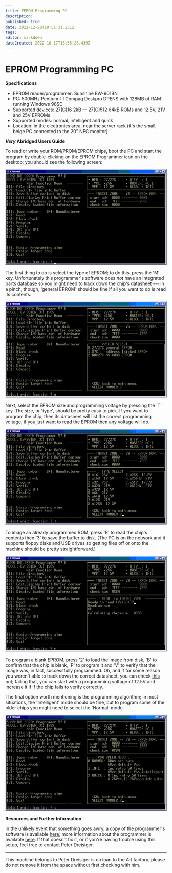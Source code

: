 ```yaml
---
title: EPROM Programming PC
description: 
published: true
date: 2022-12-28T10:51:31.251Z
tags: 
editor: markdown
dateCreated: 2022-10-17T16:55:26.439Z
---
```


# EPROM Programming PC

**Specifications**

-   EPROM reader/programmer: Sunshine EW-901BN
-   PC: 500MHz Pentium-III Compaq Deskpro DPENS with 128MB of RAM running Windows 98SE
-   Supported devices: 27(C)16 2kB — 27(C)512 64kB ROMs and 12.5V, 21V and 25V EPROMs
-   Supported modes: normal, intelligent and quick
-   Location: in the electronics area, near the server rack (it's the small, beige PC connected to the 20" NEC monitor)

***Very* Abridged Users Guide**

To read or write your ROM/PROM/EPROM chips, boot the PC and start the program by double-clicking on the EPROM Programmer icon on the desktop; you should see the following screen:

![](/tools/electronics/eprommer-start.png)

The first thing to do is select the type of EPROM; to do this, press the 'M' key. Unfortunately this programmer's software does *not* have an integrated parts database so you might need to track down the chip's datasheet --- in a pinch, though, 'general EPROM' should be fine if all you want to do is read its contents.

![](/tools/electronics/eprommer-manufacturer.png)

Next, select the EPROM size and programming voltage by pressing the 'T' key. The size, or 'type', should be pretty easy to pick. If you want to program the chip, then its datasheet will list the correct programming voltage; if you just want to read the EPROM then any voltage will do.

![](/tools/electronics/eprommer-type-select.png)

To image an already programmed ROM, press 'R' to read the chip's contents then '3' to save the buffer to disk. (The PC is on the network and it supports floppy disks and USB drives so getting files off or onto the machine should be pretty straightforward.)

![](/tools/electronics/eprommer-read.png)

To program a blank EPROM, press '2' to load the image from disk, 'B' to confirm that the chip is blank, 'P' to program it and 'V' to verify that the image was, in fact, successfully programmed. Oh, and if for some reason you weren't able to track down the correct datasheet, you can check [this](/tools/electronics/eprom_programming_voltages.pdf) out; failing that, you can start with a programming voltage of 12.5V and increase it if if the chip fails to verify correctly.

The final option worth mentioning is the programming algorithm; in most situations, the 'Intelligent' mode should be fine, but to program some of the older chips you might need to select the 'Normal' mode.

![](/tools/electronics/eprommer-programming-algorithm.png)

**Resources and Further Information**

In the unlikely event that something goes awry, a copy of the programmer's software is available [here](/tools/electronics/eprom-programmer-software.zip); more information about the programmer is available [here](http://www.danbbs.dk/~rmadrm/eprom9.htm). If that doesn't fix it, or if you're having trouble using this setup, feel free to contact Peter Dreisiger.

------------------------------------------------------------------------

This machine belongs to Peter Dreisiger is on loan to the Artifactory; please do not remove it from the space without first checking with him.
